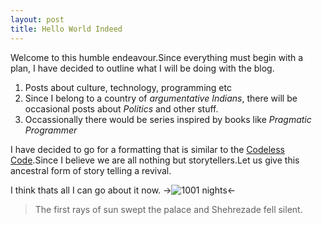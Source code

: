 ```yaml
---
layout: post
title: Hello World Indeed
---
```

Welcome to this humble endeavour.Since everything must begin with a plan, I have decided to outline what I will be doing with the blog.
1. Posts about culture, technology, programming etc
2. Since I belong to a country of _argumentative Indians_, there will be occasional posts about <i>Politics</i> and other stuff.
3. Occassionally there would be series inspired by books like *Pragmatic Programmer*

I have decided to go for a formatting that is similar to the [Codeless Code](http://thecodelesscode.com/).Since I believe we are all nothing but storytellers.Let us give this ancestral form of story telling a revival.

I think thats all I can go about it now.
->![1001 nights](https://s-media-cache-ak0.pinimg.com/236x/4c/c2/ab/4cc2aba100b75c1ff92ea5756c4a3b0f.jpg "Shehrezade")<-

>The first rays of sun swept the palace and Shehrezade fell silent.